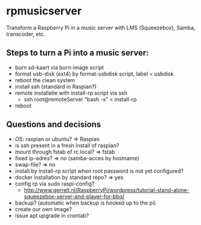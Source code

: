 # rpmusicserver
Transform a Raspberry Pi in a music server with LMS (Squeezebox), Samba, transcoder, etc.

## Steps to turn a Pi into a music server:
* burn sd-kaart via burn-image script
* format usb-disk (ext4) by format-usbdisk script, label = usbdisk
* reboot the clean system
* install ssh (standard in Raspian?)
* remote installatie with install-rp script via ssh
	* ssh root@remoteServer "bash -s" < install-rp
* reboot

## Questions and decisions
* OS: raspian or ubuntu? => Raspian
* is ssh present in a fresh install of raspian?
* mount through fstab of rc.local? => fstab
* fixed ip-adres? => no (samba-acces by hostname)
* swap-file? => no
* install by install-rp script when root password is not yet configured?
* docker installation by standard repo? => yes
* config rp via sudo raspi-config?
	* http://www.gerrelt.nl/RaspberryPi/wordpress/tutorial-stand-alone-squeezebox-server-and-player-for-bbq/
* backup? (automatic when backup is hooked up to the pi)
* create our own image?
* issue apt upgrade in crontab?


